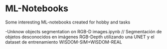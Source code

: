 # ML-Notebooks
Some interesting ML-notebooks created for hobby and tasks


-Unknow objects segmentation on RGB-D images.ipynb //
 Segmentación de objetos desconocidos en imágenes RGB-Depth utilizando una UNET y el dataset de entrenamiento WISDOM-SIM+WISDOM-REAL
